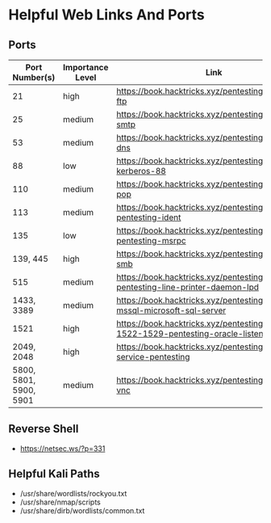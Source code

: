 
# Helpful Web Links And Ports

## Ports
| Port Number(s) | Importance Level | Link |
|-------------------|---------------------|------|
| 21 | high | https://book.hacktricks.xyz/pentesting/pentesting-ftp |
| 25 | medium | https://book.hacktricks.xyz/pentesting/pentesting-smtp |
| 53 | medium | https://book.hacktricks.xyz/pentesting/pentesting-dns | 
| 88 | low | https://book.hacktricks.xyz/pentesting/pentesting-kerberos-88 |
| 110 | medium | https://book.hacktricks.xyz/pentesting/pentesting-pop |
| 113 | medium | https://book.hacktricks.xyz/pentesting/113-pentesting-ident |
| 135 | low | https://book.hacktricks.xyz/pentesting/135-pentesting-msrpc |
| 139, 445 | high | https://book.hacktricks.xyz/pentesting/pentesting-smb |
| 515 | medium | https://book.hacktricks.xyz/pentesting/515-pentesting-line-printer-daemon-lpd |
| 1433, 3389 | medium | https://book.hacktricks.xyz/pentesting/pentesting-mssql-microsoft-sql-server |
| 1521 | high | https://book.hacktricks.xyz/pentesting/1521-1522-1529-pentesting-oracle-listener | 
| 2049, 2048 | high | https://book.hacktricks.xyz/pentesting/nfs-service-pentesting |
| 5800, 5801, 5900, 5901 | medium | https://book.hacktricks.xyz/pentesting/pentesting-vnc | 


## Reverse Shell
- https://netsec.ws/?p=331

## Helpful Kali Paths
- /usr/share/wordlists/rockyou.txt
- /usr/share/nmap/scripts
- /usr/share/dirb/wordlists/common.txt









